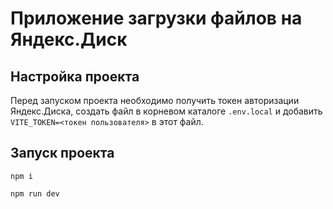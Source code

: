 # Приложение загрузки файлов на Яндекс.Диск

## Настройка проекта

Перед запуском проекта необходимо получить токен авторизации Яндекс.Диска, создать файл в корневом каталоге `.env.local` и добавить `VITE_TOKEN=<токен пользователя>` в этот файл.

## Запуск проекта

`npm i`

`npm run dev`